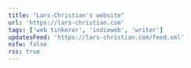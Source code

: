 ```yaml
---
title: "Lars-Christian's website"
url: 'https://lars-christian.com'
tags: ['web tinkerer', 'indieweb', 'writer']
updatesFeed: 'https://lars-christian.com/feed.xml'
nsfw: false
rss: true
---
```

